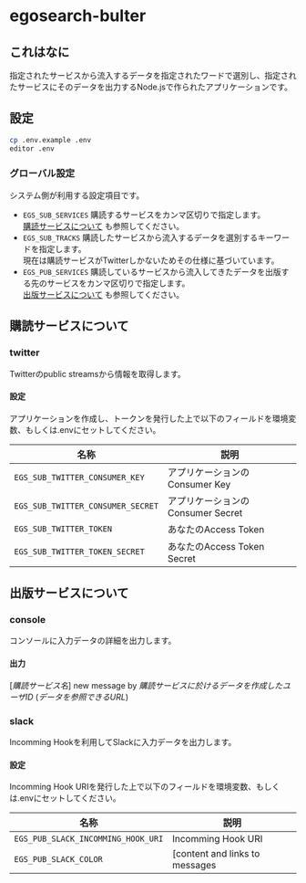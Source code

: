 egosearch-bulter
===

これはなに
---
指定されたサービスから流入するデータを指定されたワードで選別し、指定されたサービスにそのデータを出力するNode.jsで作られたアプリケーションです。

設定
---
```bash
cp .env.example .env
editor .env
```

### グローバル設定
システム側が利用する設定項目です。

- `EGS_SUB_SERVICES`
  購読するサービスをカンマ区切りで指定します。  
  [購読サービスについて](#購読サービスについて) も参照してください。
- `EGS_SUB_TRACKS`
  購読したサービスから流入するデータを選別するキーワードを指定します。  
  現在は購読サービスがTwitterしかないためその仕様に基づいています。
- `EGS_PUB_SERVICES`
  購読しているサービスから流入してきたデータを出版する先のサービスをカンマ区切りで指定します。  
  [出版サービスについて](#出版サービスについて) も参照してください。

購読サービスについて
---
### twitter
Twitterのpublic streamsから情報を取得します。

#### 設定
アプリケーションを作成し、トークンを発行した上で以下のフィールドを環境変数、もしくは.envにセットしてください。

名称|説明
--|--
`EGS_SUB_TWITTER_CONSUMER_KEY`|アプリケーションのConsumer Key
`EGS_SUB_TWITTER_CONSUMER_SECRET`|アプリケーションのConsumer Secret
`EGS_SUB_TWITTER_TOKEN`|あなたのAccess Token
`EGS_SUB_TWITTER_TOKEN_SECRET`|あなたのAccess Token Secret

出版サービスについて
---
### console
コンソールに入力データの詳細を出力します。

#### 出力
[_購読サービス名_] new message by _購読サービスに於けるデータを作成したユーザID_ (_データを参照できるURL_)

### slack
Incomming Hookを利用してSlackに入力データを出力します。

#### 設定
Incomming Hook URIを発行した上で以下のフィールドを環境変数、もしくは.envにセットしてください。

名称|説明
--|--
`EGS_PUB_SLACK_INCOMMING_HOOK_URI`|Incomming Hook URI
`EGS_PUB_SLACK_COLOR`|[content and links to messages | Slack](https://api.slack.com/docs/message-attachments#color)
